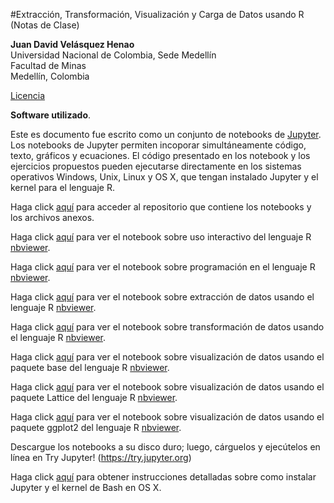 #Extracción, Transformación, Visualización y Carga de Datos usando R
(Notas de Clase)

**Juan David Velásquez Henao**    
Universidad Nacional de Colombia, Sede Medellín  
Facultad de Minas  
Medellín, Colombia  

[Licencia](https://github.com/jdvelasq/ETVL-R/blob/master/LICENCIA.txt)

**Software utilizado**.


Este es documento fue escrito como un conjunto de notebooks de [Jupyter](http://jupyter.org). Los notebooks de Jupyter permiten incoporar simultáneamente código, texto, gráficos y ecuaciones. El código presentado en los notebook y los ejercicios propuestos pueden ejecutarse directamente en los sistemas operativos Windows, Unix, Linux y OS X, que tengan instalado Jupyter y el kernel para el lenguaje R.


Haga click [aquí](https://github.com/jdvelasq/ETVL-R) para acceder al repositorio que contiene los notebooks y los archivos anexos.

Haga click [aquí](http://nbviewer.jupyter.org/github/jdvelasq/ETVL-R/blob/master/ETVL-R-1-uso-interactivo.ipynb) para ver el notebook sobre uso interactivo del lenguaje R [nbviewer](http://nbviewer.jupyter.org).

Haga click [aquí](http://nbviewer.jupyter.org/github/jdvelasq/ETVL-R/blob/master/ETVL-R-2-programacion.ipynb) para ver el notebook sobre programación en el lenguaje R [nbviewer](http://nbviewer.jupyter.org).

Haga click [aquí](http://nbviewer.jupyter.org/github/jdvelasq/ETVL-R/blob/master/ETVL-R-3-extraccion.ipynb) para ver el notebook sobre extracción de datos usando el lenguaje R [nbviewer](http://nbviewer.jupyter.org).

Haga click [aquí](http://nbviewer.jupyter.org/github/jdvelasq/ETVL-R/blob/master/ETVL-R-4-transformacion.ipynb) para ver el notebook sobre transformación de datos usando el lenguaje R [nbviewer](http://nbviewer.jupyter.org).

Haga click [aquí](http://nbviewer.jupyter.org/github/jdvelasq/ETVL-R/blob/master/ETVL-R-5-visualizacion-1-base.ipynb) para ver el notebook sobre visualización de datos usando el paquete base del lenguaje R [nbviewer](http://nbviewer.jupyter.org).

Haga click [aquí](http://nbviewer.jupyter.org/github/jdvelasq/ETVL-R/blob/master/ETVL-R-5-visualizacion-2-lattice.ipynb) para ver el notebook sobre visualización de datos usando el paquete Lattice del lenguaje R [nbviewer](http://nbviewer.jupyter.org).

Haga click [aquí](http://nbviewer.jupyter.org/github/jdvelasq/ETVL-R/blob/master/ETVL-R-5-visualizacion-3-ggplot2.ipynb) para ver el notebook sobre visualización de datos usando el paquete ggplot2 del lenguaje R [nbviewer](http://nbviewer.jupyter.org).



Descargue los notebooks a su disco duro; luego, cárguelos y ejecútelos en línea en Try Jupyter! (https://try.jupyter.org)

Haga click [aquí](https://github.com/jdvelasq/guias-de-instalacion) para obtener instrucciones detalladas sobre como instalar Jupyter y el kernel de Bash en OS X.
